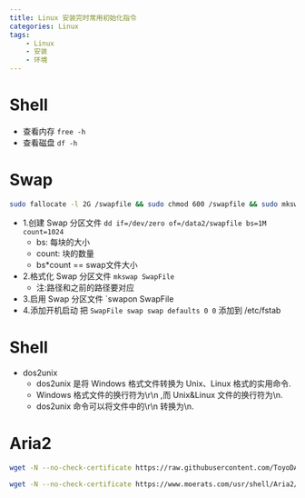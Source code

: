 ```yaml
---
title: Linux 安装完时常用初始化指令
categories: Linux
tags:
    - Linux
    - 安装
    - 环境
---
```


# Shell

- 查看内存 `free -h`
- 查看磁盘 `df -h`


# Swap


~~~bash
sudo fallocate -l 2G /swapfile && sudo chmod 600 /swapfile && sudo mkswap /swapfile && sudo swapon /swapfile && echo '/swapfile none swap sw 0 0' | sudo tee -a /etc/fstab
~~~


  - 1.创建 Swap 分区文件
   `dd if=/dev/zero of=/data2/swapfile bs=1M count=1024`
    - bs:    每块的大小
    - count: 块的数量
    - bs*count == swap文件大小
  - 2.格式化 Swap 分区文件
    `mkswap SwapFile`
      - 注:路径和之前的路径要对应
  - 3.启用 Swap 分区文件
    `swapon SwapFile
  - 4.添加开机启动
    把 `SwapFile swap swap defaults 0 0` 添加到 /etc/fstab

# Shell
  - dos2unix
    - dos2unix 是将 Windows 格式文件转换为 Unix、Linux 格式的实用命令.
    - Windows 格式文件的换行符为\r\n ,而 Unix&Linux 文件的换行符为\n.
    - dos2unix 命令可以将文件中的\r\n 转换为\n.

# Aria2

~~~bash
wget -N --no-check-certificate https://raw.githubusercontent.com/ToyoDAdoubiBackup/doubi/master/aria2.sh && chmod +x aria2.sh && bash aria2.sh

wget -N --no-check-certificate https://www.moerats.com/usr/shell/Aria2/aria2.sh && chmod +x aria2.sh && bash aria2.sh
~~~